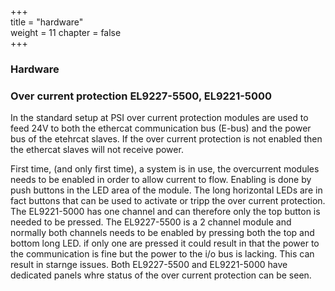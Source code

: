 +++  
title = "hardware"   
weight = 11
chapter = false  
+++

### Hardware

### Over current protection EL9227-5500, EL9221-5000
In the standard setup at PSI over current protection modules are used to feed 24V to both the ethercat communication bus (E-bus) and the power bus of the etehrcat slaves. If the over current protection is not enabled then the ethercat slaves will not receive power.

First time, (and only first time), a system is in use, the overcurrent modules needs to be enabled in order to allow current to flow. Enabling is done by push buttons in the LED area of the module. The long horizontal LEDs are in fact buttons that can be used to activate or tripp the over current protection. The EL9221-5000 has one channel and can therefore only the top button is needed to be pressed. The EL9227-5500 is a 2 channel module and normally both channels needs to be enabled by pressing both the top and bottom long LED. if only one are pressed it could result in that the power to the communication is fine but the power to the i/o bus is lacking. This can result in starnge issues. Both EL9227-5500 and EL9221-5000 have dedicated panels whre status of the over current protection can be seen.

